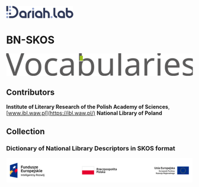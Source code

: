 ![alt text](https://github.com/CHC-Computations/Harmonize/blob/main/logo-1.png?raw=true)
# BN-SKOS 
![alt text](https://github.com/CHC-Computations/BN-LIT-SKOS/blob/main/vocabs.svg?raw=true)
## Contributors

**Institute of Literary Research of the Polish Academy of Sciences**, [www.ibl.waw.pl](https://ibl.waw.pl/)
**National Library of Poland**

## Collection

### Dictionary of National Library Descriptors in SKOS format



![alt_text](https://github.com/CHC-Computations/Harmonize/blob/main/Zrzut%20ekranu%202022-12-19%20o%2017.48.49.png?raw=true)
